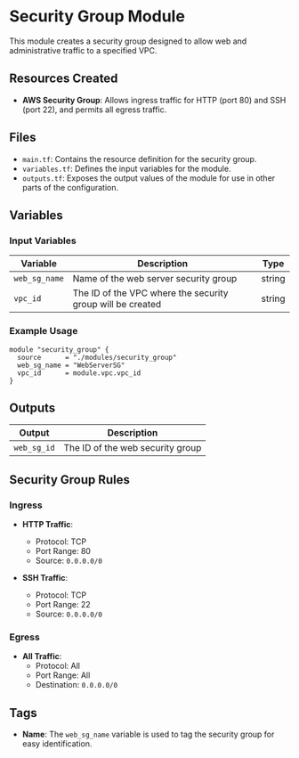 # Security Group Module

This module creates a security group designed to allow web and administrative traffic to a specified VPC.

## Resources Created

- **AWS Security Group**: Allows ingress traffic for HTTP (port 80) and SSH (port 22), and permits all egress traffic.

## Files

- `main.tf`: Contains the resource definition for the security group.
- `variables.tf`: Defines the input variables for the module.
- `outputs.tf`: Exposes the output values of the module for use in other parts of the configuration.

## Variables

### Input Variables

| Variable       | Description                                    | Type   |
|----------------|------------------------------------------------|--------|
| `web_sg_name`  | Name of the web server security group          | string |
| `vpc_id`       | The ID of the VPC where the security group will be created | string |

### Example Usage

```hcl
module "security_group" {
  source      = "./modules/security_group"
  web_sg_name = "WebServerSG"
  vpc_id      = module.vpc.vpc_id
}
```

## Outputs

| Output       | Description                       |
|--------------|-----------------------------------|
| `web_sg_id`  | The ID of the web security group  |

## Security Group Rules

### Ingress

- **HTTP Traffic**:
  - Protocol: TCP
  - Port Range: 80
  - Source: `0.0.0.0/0`

- **SSH Traffic**:
  - Protocol: TCP
  - Port Range: 22
  - Source: `0.0.0.0/0`

### Egress

- **All Traffic**:
  - Protocol: All
  - Port Range: All
  - Destination: `0.0.0.0/0`

## Tags

- **Name**: The `web_sg_name` variable is used to tag the security group for easy identification.
